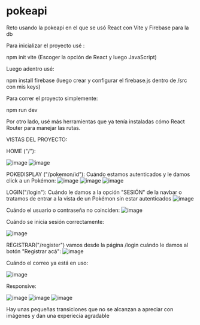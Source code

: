# pokeapi
Reto usando la pokeapi en el que se usó React con Vite y Firebase para la db


Para inicializar el proyecto usé :

  npm init vite (Escoger la opción de React y luego JavaScript)

Luego adentro usé:

  npm install firebase (luego crear y configurar el firebase.js dentro de /src con mis keys)

Para correr el proyecto simplemente:

  npm run dev

Por otro lado, usé más herramientas que ya tenía instaladas cómo React Router para manejar las rutas.


VISTAS DEL PROYECTO:

HOME ("/"):

![image](https://github.com/Kenguan1/pokeapi/assets/49210338/e0c8445e-11b7-442b-ab85-7b621dbcd274)
![image](https://github.com/Kenguan1/pokeapi/assets/49210338/8518e4e6-c6ac-4008-90fa-76fef335ad87)


POKEDISPLAY ("/pokemon/id"): Cuándo estamos autenticados y le damos click a un Pokémon:
![image](https://github.com/Kenguan1/pokeapi/assets/49210338/3a46e39a-673e-4560-9e6c-3527f6b17cbc)
![image](https://github.com/Kenguan1/pokeapi/assets/49210338/da09868b-7584-4de1-98b5-1cc98412e3e0)
![image](https://github.com/Kenguan1/pokeapi/assets/49210338/94c4b3ea-a1e9-4ac3-aebc-80d2d6e7de68)


LOGIN("/login"): Cuándo le damos a la opción "SESIÓN" de la navbar o tratamos de entrar a la vista de un Pokémon sin estar autenticados
![image](https://github.com/Kenguan1/pokeapi/assets/49210338/ec123fdd-f75f-49b5-bf5b-facbb3655251)

Cuándo el usuario o contraseña no coinciden:
![image](https://github.com/Kenguan1/pokeapi/assets/49210338/a1afff53-2fc6-48d0-b097-20cb85ff47f6)

Cuándo se inicia sesión correctamente:

![image](https://github.com/Kenguan1/pokeapi/assets/49210338/5ad3d1ec-ea81-43dc-bf92-b9e831e5707b)


REGISTRAR("/register") vamos desde la página /login cuándo le damos al botón "Registrar acá": 
![image](https://github.com/Kenguan1/pokeapi/assets/49210338/7f68edb5-fd66-4307-bf33-0e3f767f38e8)

Cuándo el correo ya está en uso:

![image](https://github.com/Kenguan1/pokeapi/assets/49210338/25cf7d18-c0d2-4ac7-a4ff-1633ed8be551)

Responsive:


![image](https://github.com/Kenguan1/pokeapi/assets/49210338/eb97eb53-f58d-4b79-9544-52bf030e9187)
![image](https://github.com/Kenguan1/pokeapi/assets/49210338/e34ec89c-0072-431a-b14d-339e74457d5d)
![image](https://github.com/Kenguan1/pokeapi/assets/49210338/39f858dc-d041-4c08-a191-699bdb6907d5)


Hay unas pequeñas transiciones que no se alcanzan a apreciar con imágenes y dan una experiecia agradable





